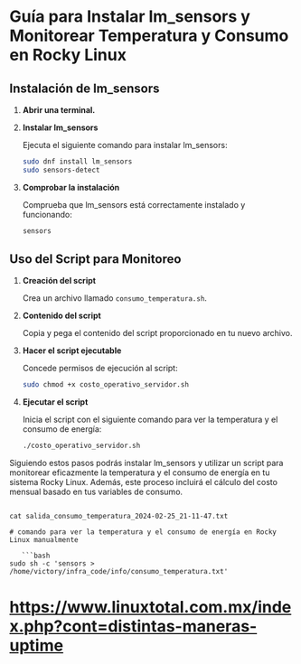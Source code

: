 # Guía para Instalar lm_sensors y Monitorear Temperatura y Consumo en Rocky Linux

## Instalación de lm_sensors

1. **Abrir una terminal.**

2. **Instalar lm_sensors**

   Ejecuta el siguiente comando para instalar lm_sensors:

   ```bash
   sudo dnf install lm_sensors
   sudo sensors-detect
   ```

3. **Comprobar la instalación**

   Comprueba que lm_sensors está correctamente instalado y funcionando:

   ```bash
   sensors
   ```

## Uso del Script para Monitoreo

1. **Creación del script**

   Crea un archivo llamado `consumo_temperatura.sh`.

2. **Contenido del script**

   Copia y pega el contenido del script proporcionado en tu nuevo archivo.

3. **Hacer el script ejecutable**

   Concede permisos de ejecución al script:

   ```bash
   sudo chmod +x costo_operativo_servidor.sh
   ```

4. **Ejecutar el script**

   Inicia el script con el siguiente comando para ver la temperatura y el consumo de energía:

   ```bash
   ./costo_operativo_servidor.sh
   ```

Siguiendo estos pasos podrás instalar lm_sensors y utilizar un script para monitorear eficazmente la temperatura y el consumo de energía en tu sistema Rocky Linux. Además, este proceso incluirá el cálculo del costo mensual basado en tus variables de consumo.
```

cat salida_consumo_temperatura_2024-02-25_21-11-47.txt

# comando para ver la temperatura y el consumo de energía en Rocky Linux manualmente

   ```bash
sudo sh -c 'sensors > /home/victory/infra_code/info/consumo_temperatura.txt'
```


# https://www.linuxtotal.com.mx/index.php?cont=distintas-maneras-uptime